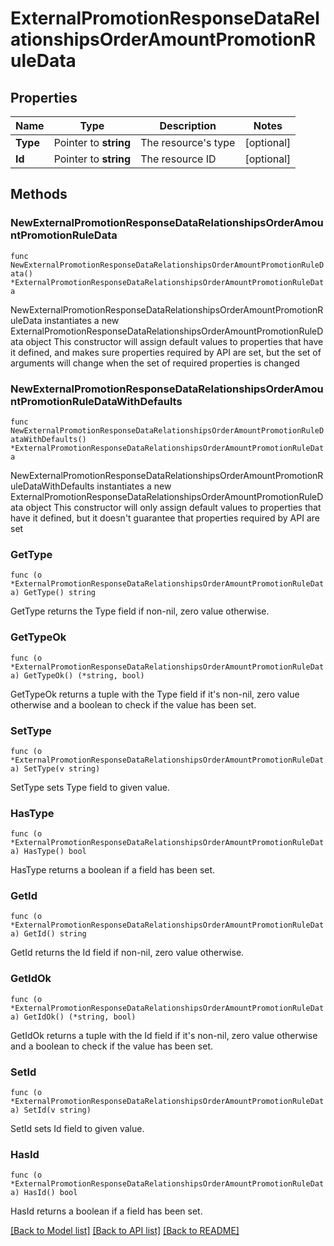 # ExternalPromotionResponseDataRelationshipsOrderAmountPromotionRuleData

## Properties

Name | Type | Description | Notes
------------ | ------------- | ------------- | -------------
**Type** | Pointer to **string** | The resource&#39;s type | [optional] 
**Id** | Pointer to **string** | The resource ID | [optional] 

## Methods

### NewExternalPromotionResponseDataRelationshipsOrderAmountPromotionRuleData

`func NewExternalPromotionResponseDataRelationshipsOrderAmountPromotionRuleData() *ExternalPromotionResponseDataRelationshipsOrderAmountPromotionRuleData`

NewExternalPromotionResponseDataRelationshipsOrderAmountPromotionRuleData instantiates a new ExternalPromotionResponseDataRelationshipsOrderAmountPromotionRuleData object
This constructor will assign default values to properties that have it defined,
and makes sure properties required by API are set, but the set of arguments
will change when the set of required properties is changed

### NewExternalPromotionResponseDataRelationshipsOrderAmountPromotionRuleDataWithDefaults

`func NewExternalPromotionResponseDataRelationshipsOrderAmountPromotionRuleDataWithDefaults() *ExternalPromotionResponseDataRelationshipsOrderAmountPromotionRuleData`

NewExternalPromotionResponseDataRelationshipsOrderAmountPromotionRuleDataWithDefaults instantiates a new ExternalPromotionResponseDataRelationshipsOrderAmountPromotionRuleData object
This constructor will only assign default values to properties that have it defined,
but it doesn't guarantee that properties required by API are set

### GetType

`func (o *ExternalPromotionResponseDataRelationshipsOrderAmountPromotionRuleData) GetType() string`

GetType returns the Type field if non-nil, zero value otherwise.

### GetTypeOk

`func (o *ExternalPromotionResponseDataRelationshipsOrderAmountPromotionRuleData) GetTypeOk() (*string, bool)`

GetTypeOk returns a tuple with the Type field if it's non-nil, zero value otherwise
and a boolean to check if the value has been set.

### SetType

`func (o *ExternalPromotionResponseDataRelationshipsOrderAmountPromotionRuleData) SetType(v string)`

SetType sets Type field to given value.

### HasType

`func (o *ExternalPromotionResponseDataRelationshipsOrderAmountPromotionRuleData) HasType() bool`

HasType returns a boolean if a field has been set.

### GetId

`func (o *ExternalPromotionResponseDataRelationshipsOrderAmountPromotionRuleData) GetId() string`

GetId returns the Id field if non-nil, zero value otherwise.

### GetIdOk

`func (o *ExternalPromotionResponseDataRelationshipsOrderAmountPromotionRuleData) GetIdOk() (*string, bool)`

GetIdOk returns a tuple with the Id field if it's non-nil, zero value otherwise
and a boolean to check if the value has been set.

### SetId

`func (o *ExternalPromotionResponseDataRelationshipsOrderAmountPromotionRuleData) SetId(v string)`

SetId sets Id field to given value.

### HasId

`func (o *ExternalPromotionResponseDataRelationshipsOrderAmountPromotionRuleData) HasId() bool`

HasId returns a boolean if a field has been set.


[[Back to Model list]](../README.md#documentation-for-models) [[Back to API list]](../README.md#documentation-for-api-endpoints) [[Back to README]](../README.md)


